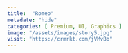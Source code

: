 ```yaml
---
title:  "Romeo"
metadate: "hide"
categories: [ Premium, UI, Graphics ]
image: "/assets/images/story5.jpg"
visit: "https://crmrkt.com/jVMvBb"
---
```

